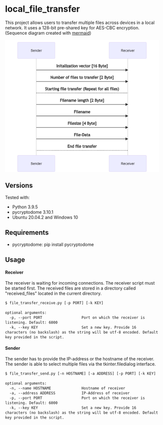 # local_file_transfer

This project allows users to transfer multiple files across devices in a local network. It uses a 128-bit pre-shared key for AES-CBC encryption. (Sequence diagram created with [mermaid](https://github.com/mermaid-js/mermaid))

![](images/sequence_diagram.png)


<!-- Sequende Diagram Code (add one hypen to ->, had to be removed, otherwise it would be seen as end of the comment)
Sender ->> Receiver: Initalization vector [16 Byte]
Sender ->> Receiver: Number of files to transfer [2 Byte]
Sender -> Receiver: Starting file transfer (Repeat for all files)
Sender ->> Receiver: Filename length [2 Byte]
Sender ->> Receiver: Filename
Sender ->> Receiver: Filesize [4 Byte]
Sender ->> Receiver: File-Data
Receiver -> Sender: End file transfer
-->

## Versions

Tested with:

* Python 3.9.5
* pycryptodome 3.10.1
* Ubuntu 20.04.2 and Windows 10

## Requirements

* pycryptodome: pip install pycryptodome


## Usage

#### Receiver

The receiver is waiting for incoming connections. The receiver script must be started first. The received files are stored in a directory called "received_files" located in the current directory.
```
$ file_transfer_receive.py [-p PORT] [-k KEY]

optional arguments:
  -p, --port PORT                  Port on which the receiver is listening. Default: 6000
  -k, --key KEY                    Set a new key. Provide 16 characters (no backslash) as the string will be utf-8 encoded. Default key provided in the script.

```

#### Sender

The sender has to provide the IP-address or the hostname of the receiver.
The sender is able to select multiple files via the tkinter.filedialog interface.

```
$ file_transfer_send.py [-n HOSTNAME] [-a ADDRESS] [-p PORT] [-k KEY]

optional arguments:
  -n, --name HOSTNAME              Hostname of receiver
  -a, --address ADDRESS            IP-Address of receiver
  -p, --port PORT                  Port on which the receiver is listening. Default: 6000
  -k, --key KEY                    Set a new key. Provide 16 characters (no backslash) as the string will be utf-8 encoded. Default key provided in the script.
```
